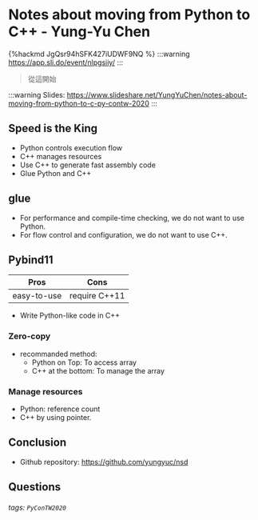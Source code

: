 # Notes about moving from Python to C++ - Yung-Yu Chen

{%hackmd JgQsr94hSFK427iUDWF9NQ %}
:::warning
https://app.sli.do/event/nlpgsiiy/
:::
> 從這開始

:::warning
Slides: https://www.slideshare.net/YungYuChen/notes-about-moving-from-python-to-c-py-contw-2020
:::

## Speed is the King
* Python controls execution flow
* C++ manages resources
* Use C++ to generate fast assembly code
* Glue Python and C++

## glue
* For performance and compile-time checking, we do not want to use Python.
* For flow control and configuration, we do not want to use C++.

## Pybind11
| Pros        | Cons          |
| ----------- | ------------- |
| easy-to-use | require C++11 |
* Write Python-like code in C++

### Zero-copy
* recommanded method:
    * Python on Top: To access array
    * C++ at the bottom: To manage the array

### Manage resources
* Python: reference count 
* C++ by using pointer.

## Conclusion
* Github repository: https://github.com/yungyuc/nsd

## Questions



###### tags: `PyConTW2020`
